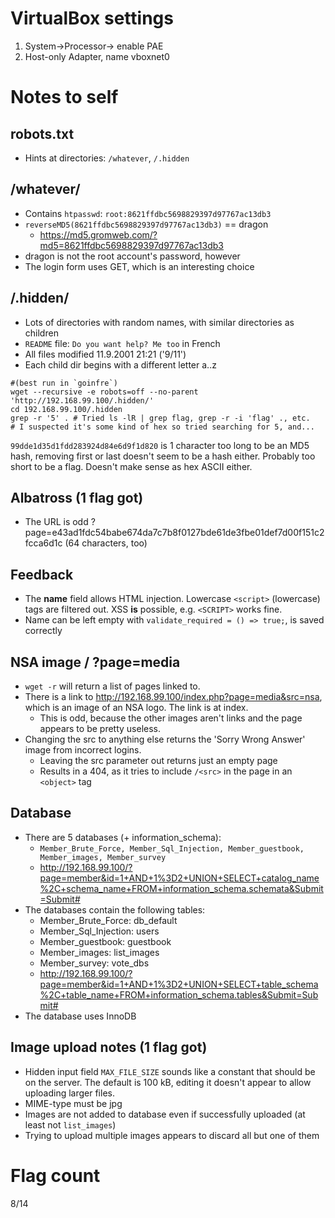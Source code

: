# VirtualBox settings
1. System->Processor-> enable PAE
2. Host-only Adapter, name vboxnet0

# Notes to self
## robots.txt
* Hints at directories: `/whatever`, `/.hidden`

## /whatever/
* Contains `htpasswd`: `root:8621ffdbc5698829397d97767ac13db3`
* `reverseMD5(8621ffdbc5698829397d97767ac13db3)` == dragon
  * https://md5.gromweb.com/?md5=8621ffdbc5698829397d97767ac13db3
* dragon is not the root account's password, however
* The login form uses GET, which is an interesting choice

## /.hidden/
* Lots of directories with random names, with similar directories as children
* `README` file: `Do you want help? Me too` in French
* All files modified 11.9.2001 21:21 ('9/11')
* Each child dir begins with a different letter a..z
```shell
#(best run in `goinfre`)
wget --recursive -e robots=off --no-parent 'http://192.168.99.100/.hidden/'
cd 192.168.99.100/.hidden
grep -r '5' . # Tried ls -lR | grep flag, grep -r -i 'flag' ., etc.
# I suspected it's some kind of hex so tried searching for 5, and...
```

`99dde1d35d1fdd283924d84e6d9f1d820` is 1 character too long to be an MD5 hash, removing first or last doesn't seem to be a hash either. Probably too short to be a flag. Doesn't make sense as hex ASCII either.

## Albatross (1 flag got)
* The URL is odd ?page=e43ad1fdc54babe674da7c7b8f0127bde61de3fbe01def7d00f151c2fcca6d1c (64 characters, too)

## Feedback
* The **name** field allows HTML injection. Lowercase `<script>` (lowercase) tags are filtered out. XSS **is** possible, e.g. `<SCRIPT>` works fine.
* Name can be left empty with `validate_required = () => true;`, is saved correctly

## NSA image / ?page=media
* `wget -r` will return a list of pages linked to.
* There is a link to http://192.168.99.100/index.php?page=media&src=nsa, which is an image of an NSA logo. The link is at index.
  * This is odd, because the other images aren't links and the page appears to be pretty useless.
* Changing the src to anything else returns the 'Sorry Wrong Answer' image from incorrect logins.
  * Leaving the src parameter out returns just an empty page
  * Results in a 404, as it tries to include `/<src>` in the page in an `<object>` tag

## Database
* There are 5 databases (+ information_schema):
  * `Member_Brute_Force, Member_Sql_Injection, Member_guestbook, Member_images, Member_survey`
  * http://192.168.99.100/?page=member&id=1+AND+1%3D2+UNION+SELECT+catalog_name%2C+schema_name+FROM+information_schema.schemata&Submit=Submit#
* The databases contain the following tables:
  * Member_Brute_Force: db_default
  * Member_Sql_Injection: users
  * Member_guestbook: guestbook
  * Member_images: list_images
  * Member_survey: vote_dbs
  * http://192.168.99.100/?page=member&id=1+AND+1%3D2+UNION+SELECT+table_schema%2C+table_name+FROM+information_schema.tables&Submit=Submit#
* The database uses InnoDB

## Image upload notes (1 flag got)
* Hidden input field `MAX_FILE_SIZE` sounds like a constant that should be on the server. The default is 100 kB, editing it doesn't appear to allow uploading larger files.
* MIME-type must be jpg
* Images are not added to database even if successfully uploaded (at least not `list_images`)
* Trying to upload multiple images appears to discard all but one of them

# Flag count
8/14
